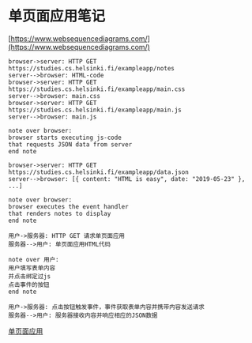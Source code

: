 # 单页面应用笔记

[https://www.websequencediagrams.com/](https://www.websequencediagrams.com/)

```
browser->server: HTTP GET https://studies.cs.helsinki.fi/exampleapp/notes
server-->browser: HTML-code
browser->server: HTTP GET https://studies.cs.helsinki.fi/exampleapp/main.css
server-->browser: main.css
browser->server: HTTP GET https://studies.cs.helsinki.fi/exampleapp/main.js
server-->browser: main.js

note over browser:
browser starts executing js-code
that requests JSON data from server
end note

browser->server: HTTP GET https://studies.cs.helsinki.fi/exampleapp/data.json
server-->browser: [{ content: "HTML is easy", date: "2019-05-23" }, ...]

note over browser:
browser executes the event handler
that renders notes to display
end note

用户->服务器: HTTP GET 请求单页面应用
服务器-->用户: 单页面应用HTML代码

note over 用户:
用户填写表单内容
并点击绑定过js
点击事件的按钮
end note

用户->服务器: 点击按钮触发事件，事件获取表单内容并携带内容发送请求
服务器-->用户: 服务器接收内容并响应相应的JSON数据
```

[单页面应用](https://zh.wikipedia.org/wiki/%E5%8D%95%E9%A1%B5%E5%BA%94%E7%94%A8#:~:text=%E5%8D%95%E9%A1%B5%E5%BA%94%E7%94%A8%EF%BC%88%E8%8B%B1%E8%AA%9E%EF%BC%9Asingle,%E5%83%8F%E4%B8%80%E4%B8%AA%E6%A1%8C%E9%9D%A2%E5%BA%94%E7%94%A8%E7%A8%8B%E5%BA%8F%E3%80%82)
